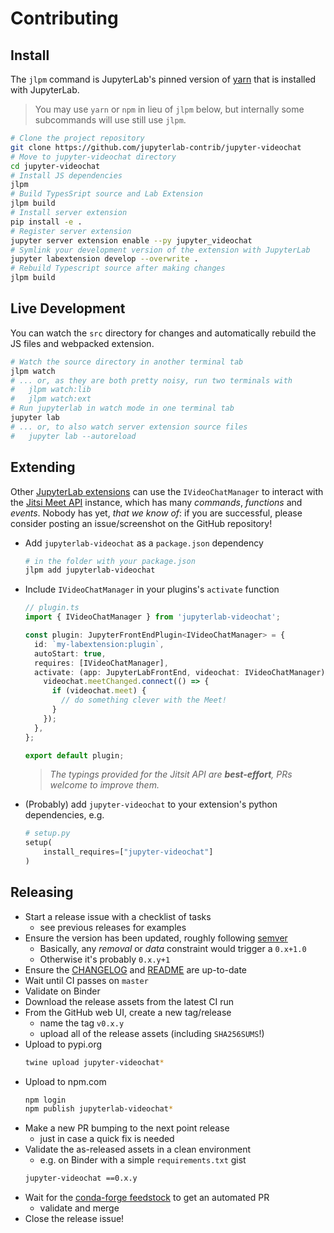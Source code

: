 # Contributing

## Install

The `jlpm` command is JupyterLab's pinned version of
[yarn](https://yarnpkg.com/) that is installed with JupyterLab.

> You may use `yarn` or `npm` in lieu of `jlpm` below, but internally some
> subcommands will use still use `jlpm`.

```bash
# Clone the project repository
git clone https://github.com/jupyterlab-contrib/jupyter-videochat
# Move to jupyter-videochat directory
cd jupyter-videochat
# Install JS dependencies
jlpm
# Build TypesSript source and Lab Extension
jlpm build
# Install server extension
pip install -e .
# Register server extension
jupyter server extension enable --py jupyter_videochat
# Symlink your development version of the extension with JupyterLab
jupyter labextension develop --overwrite .
# Rebuild Typescript source after making changes
jlpm build
```

## Live Development

You can watch the `src` directory for changes and automatically rebuild the JS
files and webpacked extension.

```bash
# Watch the source directory in another terminal tab
jlpm watch
# ... or, as they are both pretty noisy, run two terminals with
#   jlpm watch:lib
#   jlpm watch:ext
# Run jupyterlab in watch mode in one terminal tab
jupyter lab
# ... or, to also watch server extension source files
#   jupyter lab --autoreload
```

## Extending

Other [JupyterLab extensions] can use the `IVideoChatManager` to interact with
the
[Jitsi Meet API](https://jitsi.github.io/handbook/docs/dev-guide/dev-guide-iframe)
instance, which has many _commands_, _functions_ and _events_. Nobody has yet,
_that we know of_: if you are successful, please consider posting an
issue/screenshot on the GitHub repository!

- Add `jupyterlab-videochat` as a `package.json` dependency

  ```bash
  # in the folder with your package.json
  jlpm add jupyterlab-videochat
  ```

- Include `IVideoChatManager` in your plugins's `activate` function

  ```ts
  // plugin.ts
  import { IVideoChatManager } from 'jupyterlab-videochat';

  const plugin: JupyterFrontEndPlugin<IVideoChatManager> = {
    id: `my-labextension:plugin`,
    autoStart: true,
    requires: [IVideoChatManager],
    activate: (app: JupyterLabFrontEnd, videochat: IVideoChatManager) => {
      videochat.meetChanged.connect(() => {
        if (videochat.meet) {
          // do something clever with the Meet!
        }
      });
    },
  };

  export default plugin;
  ```

  > _The typings provided for the Jitsit API are **best-effort**, PRs welcome to
  > improve them._

- (Probably) add `jupyter-videochat` to your extension's python dependencies,
  e.g.

  ```py
  # setup.py
  setup(
      install_requires=["jupyter-videochat"]
  )
  ```

## Releasing

- Start a release issue with a checklist of tasks
  - see previous releases for examples
- Ensure the version has been updated, roughly following [semver]
  - Basically, any _removal_ or _data_ constraint would trigger a `0.x+1.0`
  - Otherwise it's probably `0.x.y+1`
- Ensure the [CHANGELOG] and [README] are up-to-date
- Wait until CI passes on `master`
- Validate on Binder
- Download the release assets from the latest CI run
- From the GitHub web UI, create a new tag/release
  - name the tag `v0.x.y`
  - upload all of the release assets (including `SHA256SUMS`!)
- Upload to pypi.org
  ```bash
  twine upload jupyter-videochat*
  ```
- Upload to npm.com
  ```bash
  npm login
  npm publish jupyterlab-videochat*
  ```
- Make a new PR bumping to the next point release
  - just in case a quick fix is needed
- Validate the as-released assets in a clean environment
  - e.g. on Binder with a simple `requirements.txt` gist
  ```bash
  jupyter-videochat ==0.x.y
  ```
- Wait for the [conda-forge feedstock] to get an automated PR
  - validate and merge
- Close the release issue!

[changelog]:
  https://github.com/jupyterlab-contrib/jupyter-videochat/blob/master/CHANGELOG.md
[readme]:
  https://github.com/jupyterlab-contrib/jupyter-videochat/blob/master/README.md
[semver]: https://semver.org/
[conda-forge feedstock]:
  https://github.com/conda-forge/jupyter-videochat-feedstock
[jupyterlab extensions]:
  https://jupyterlab.readthedocs.io/en/stable/extension/extension_dev.html
